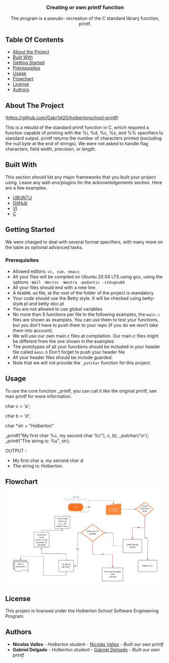 <br/>
<p align="center">
  <h3 align="center">Creating or own printf function</h3>

  <p align="center">
    The program is a pseudo- recreation of the C standard library function, printf.

  </p>
</p>



## Table Of Contents

* [About the Project](#about-the-project)
* [Built With](#built-with)
* [Getting Started](#getting-started)
* [Prerequisites](#prerequisites)
* [Usage](#usage)
* [Flowchart](#flowchart)
* [License](#license)
* [Authors](#authors)

## About The Project

(https://github.com/Gabr1el20/holbertonschool-printf)

This is a rebuild of the standard printf function in C, which required a function capable of printing with the %i, %d, %c, %s, and %% specifiers to standard output. printf returns the number of characters printed (excluding the null byte at the end of strings). We were not asked to handle flag characters, field width, precision, or length.

## Built With

This section should list any major frameworks that you built your project using. Leave any add-ons/plugins for the acknowledgements section. Here are a few examples.

* [UBUNTU]()
* [GitHub](https://github.com/)
* [VI]()
* [C]()

## Getting Started

We were charged to deal with several format specifiers, with many more on the table as optional advanced tasks.

### Prerequisites

- Allowed editors: `vi, vim, emacs`
- All your files will be compiled on Ubuntu 20.04 LTS using gcc, using the options `-Wall -Werror -Wextra -pedantic -std=gnu89`
- All your files should end with a new line.
- A `README.md` file, at the root of the folder of the project is mandatory
- Your code should use the Betty style. It will be checked using betty-style.pl and betty-doc.pl 
- You are not allowed to use global variables
- No more than 5 functions per file In the following examples, the `main.c` files are shown as examples. You can use them to test your functions, but you don’t have to push them to your repo (if you do we won’t take them into account).
- We will use our own main.c files at compilation. Our main.c files might be different from the one shown in the examples
- The prototypes of all your functions should be included in your header file called `main.h` Don’t forget to push your header file
- All your header files should be include guarded.
- Note that we will not provide the `_putchar` function for this project.

## Usage

To use the core function _printf, you can call it like the original printf, see man printf for more information.

char c = 'a';

char b = 'd';

char *str = "Holberton"

_printf("My first char %c, my second char %c"), c, b);
_putchar('\n');
_printf("The string is: %s", str);

OUTPUT :
- My first char a, my second char d
- The string is: Holberton.

## Flowchart

![Flowchart of the _printf function](https://raw.githubusercontent.com/Gabr1el20/holbertonschool-printf/master/printfv2.png)




## License

This project is licensed under the Holberton School Software Engineering Program.

## Authors

* **Nicolás Valles** - *Holberton student* - [Nicolás Valles](https://github.com/NicoV00/) - *Built our own printf*
* **Gabriel Delgado** - *Holberton student* - [Gabriel Delgado](https://github.com/Gabr1el20/) - *Built our own printf*
